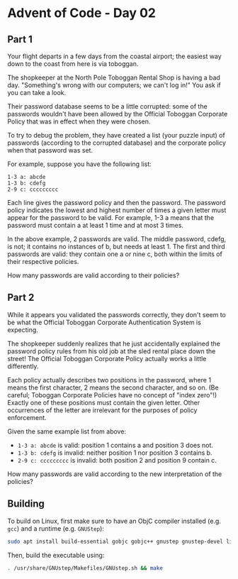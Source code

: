 # Advent of Code - Day 02

## Part 1

Your flight departs in a few days from the coastal airport; the easiest way down to the coast from here is via toboggan.

The shopkeeper at the North Pole Toboggan Rental Shop is having a bad day. "Something's wrong with our computers; we can't log in!" You ask if you can take a look.

Their password database seems to be a little corrupted: some of the passwords wouldn't have been allowed by the Official Toboggan Corporate Policy that was in effect when they were chosen.

To try to debug the problem, they have created a list (your puzzle input) of passwords (according to the corrupted database) and the corporate policy when that password was set.

For example, suppose you have the following list:

```
1-3 a: abcde
1-3 b: cdefg
2-9 c: ccccccccc
```

Each line gives the password policy and then the password. The password policy indicates the lowest and highest number of times a given letter must appear for the password to be valid. For example, 1-3 a means that the password must contain a at least 1 time and at most 3 times.

In the above example, 2 passwords are valid. The middle password, cdefg, is not; it contains no instances of b, but needs at least 1. The first and third passwords are valid: they contain one a or nine c, both within the limits of their respective policies.

How many passwords are valid according to their policies?

## Part 2

While it appears you validated the passwords correctly, they don't seem to be what the Official Toboggan Corporate Authentication System is expecting.

The shopkeeper suddenly realizes that he just accidentally explained the password policy rules from his old job at the sled rental place down the street! The Official Toboggan Corporate Policy actually works a little differently.

Each policy actually describes two positions in the password, where 1 means the first character, 2 means the second character, and so on. (Be careful; Toboggan Corporate Policies have no concept of "index zero"!) Exactly one of these positions must contain the given letter. Other occurrences of the letter are irrelevant for the purposes of policy enforcement.

Given the same example list from above:

- `1-3 a: abcde` is valid: position 1 contains a and position 3 does not.
- `1-3 b: cdefg` is invalid: neither position 1 nor position 3 contains b.
- `2-9 c: ccccccccc` is invalid: both position 2 and position 9 contain c.

How many passwords are valid according to the new interpretation of the policies?

## Building

To build on Linux, first make sure to have an ObjC compiler installed (e.g. `gcc`) and a runtime (e.g. `GNUStep`):

```bash
sudo apt install build-essential gobjc gobjc++ gnustep gnustep-devel libgnustep-base-dev
```

Then, build the executable using:

```bash
. /usr/share/GNUstep/Makefiles/GNUstep.sh && make
```
